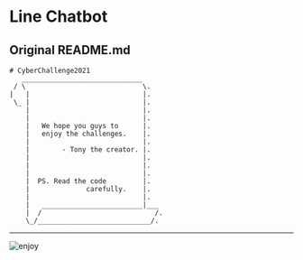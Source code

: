 # Line Chatbot
## Original README.md

```
# CyberChallenge2021
   ______________________________
 / \                             \.
|   |                            |.
 \_ |                            |.
    |                            |.
    |                            |.
    |   We hope you guys to      |.
    |   enjoy the challenges.    |.
    |                            |.
    |        - Tony the creator. |.
    |                            |.
    |                            |.
    |                            |.
    |  PS. Read the code         |.
    |              carefully.    |.
    |                            |.
    |   _________________________|___
    |  /                            /.
    \_/____________________________/.
```

---
![enjoy](https://c.tenor.com/E9V21wwyeHsAAAAd/leonardo-dicaprio-leo-dicaprio.gif)
